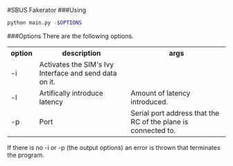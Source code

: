 #SBUS Fakerator
###Using
```bash
python main.py -$OPTIONS
```

###Options
There are the following options.
<table>
	<tr>
    	<th>option</th>
        <th>description</th>
        <th>args</th>
   	</tr>
	<tr>
    	<td>-i</td>
        <td>Activates the SIM's Ivy Interface and send data on it.</td>
        <td></td>
  	</tr>
    <tr>
    	<td>-l</td>
        <td>Artifically introduce latency</td>
        <td>Amount of latency introduced.</td>
   	</tr>
    <tr>
    	<td>-p</td>
        <td>Port</td>
        <td>Serial port address that the RC of the plane is connected to.</td>
  	</tr>

</table>

If there is no -i or -p (the output options) an error is thrown that terminates the program.

